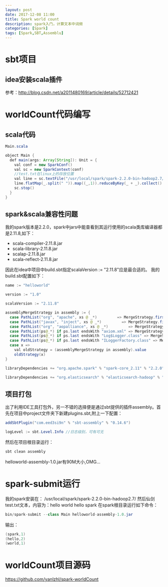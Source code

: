 ```yaml
---
layout: post
date: 2017-12-08 11:00
title: Spark world count
description: spark入门，计算文本中词频
categories: [Spark]
tags: [Spark,SBT,Assemblu]
---
```


# sbt项目
## idea安装scala插件
参考：http://blog.csdn.net/a2011480169/article/details/52712421
# worldCount代码编写
## scala代码
```java
Main.scala

object Main {
  def main(args: Array[String]): Unit = {
    val conf = new SparkConf()
    val sc = new SparkContext(conf)
    //test.txt在linux上的存放位置
    val line = sc.textFile("/usr/local/spark/spark-2.2.0-bin-hadoop2.7/test.txt") 
    line.flatMap(_.split(" ")).map((_,1)).reduceByKey(_ + _).collect().foreach(println)
    sc.stop()
  }
}
```
## spark&scala兼容性问题
我的spark版本是2.2.0，spark中jars中能查看到其运行使用的scala类库编译器都是2.11.8,如下：
- scala-compiler-2.11.8.jar
- scala-library-2.11.8.jar
- scalap-2.11.8.jar
- scala-reflect-2.11.8.jar

因此在idea中项目中build.sbt指定scalaVersion := "2.11.8"应是最合适的。
我的build.sbt配置如下：
```java
name := "helloworld"

version := "1.0"

scalaVersion := "2.11.8"

assemblyMergeStrategy in assembly := {
  case PathList("org", "apache", xs @ _*)         => MergeStrategy.first
  case PathList("javax", "inject", xs @ _*)         => MergeStrategy.first
  case PathList("org", "aopalliance", xs @ _*)         => MergeStrategy.first
  case PathList(ps@_*) if ps.last endsWith "axiom.xml" => MergeStrategy.filterDistinctLines
  case PathList(ps@_*) if ps.last endsWith "Log$Logger.class" => MergeStrategy.first
  case PathList(ps@_*) if ps.last endsWith "ILoggerFactory.class" => MergeStrategy.first
  case x =>
    val oldStrategy = (assemblyMergeStrategy in assembly).value
    oldStrategy(x)
}

libraryDependencies += "org.apache.spark" % "spark-core_2.11" % "2.2.0"

libraryDependencies += "org.elasticsearch" % "elasticsearch-hadoop" % "6.0.0-rc2"
```
## 项目打包
出了利用IDE工具打包外，另一不错的选择便是通过sbt提供的插件assembly。首先在项目中project文件夹下新建plugins.sbt,附上一下配置：
```java
addSbtPlugin("com.eed3si9n" % "sbt-assembly" % "0.14.6")

logLevel := sbt.Level.Info //日志级别，可有可无
```
然后在项目根目录运行：
```java
sbt clean assembly
```
helloworld-assembly-1.0.jar有90M大小,OMG...
# spark-submit运行
我的spark安装在：
/usr/local/spark/spark-2.2.0-bin-hadoop2.7/
然后仙剑test.txt文本，内容为：hello world hello spark
在spark根目录运行如下命令：
```java
bin/spark-submit --class Main helloworld-assembly-1.0.jar
```
输出：
```scala
(spark,1)
(hello,2)
(world,1)
```
# worldCount项目源码
https://github.com/yanlzhl/spark-worldCount
